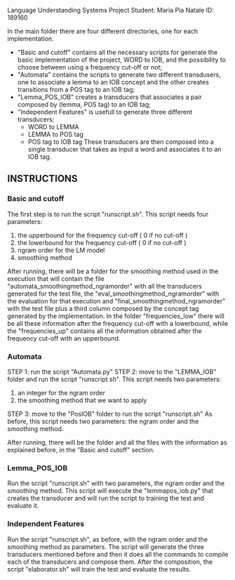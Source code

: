 Language Understanding Systems Project
Student: Maria Pia Natale
ID: 189160

In the main folder there are four different directories, one for each implementation.
- "Basic and cutoff" contains all the necessary scripts for generate the basic implementation of the project, WORD to IOB, and the possibility to choose between using a frequency cut-off or not;
- "Automata" contains the scripts to generate two different transdusers, one to associate a lemma to an IOB concept and the other creates transitions from a POS tag to an IOB tag;
- "Lemma_POS_IOB" creates a transducers that associates a pair composed by
(lemma, POS tag) to an IOB tag;
- "Independent Features" is usefull to generate three different transducers:
	- WORD to LEMMA
	- LEMMA to POS tag
	- POS tag to IOB tag
	These transducers are then composed into a single transducer that takes as input a word and associates it to an IOB tag.


INSTRUCTIONS
-----------------------------------------------------------------------------
### Basic and cutoff

The first step is to run the script "runscript.sh". 
This script needs four parameters:
1) the upperbound for the frequency cut-off ( 0 if no cut-off )
2) the lowerbound for the frequency cut-off ( 0 if no cut-off )
3) ngram order for the LM model
4) smoothing method 

After running, there will be a folder for the smoothing method used in the execution that will contain the file "automata_smoothingmethod_ngramorder"
with all the transducers generated for the test file, the "eval_smoothingmethod_ngramorder" with the evaluation for that execution and "final_smoothingmethod_ngramorder" with the test file plus a third column composed by the concept tag generated by the implementation.
In the folder "frequencies_low" there will be all these information after the frequency cut-off with a lowerbound, while the "frequencies_up" contains all the information obtained after the frequency cut-off with an upperbound.

### Automata

STEP 1: run the script "Automata.py"
STEP 2: move to the "LEMMA_IOB" folder and run the script "runscript.sh". 
This script needs two parameters:
1) an integer for the ngram order
2) the smoothing method that we want to apply

STEP 3: move to the "PosIOB" folder to run the script "runscript.sh"
As before, this script needs two parameters: the ngram order and the smoothing method.

After running, there will be the folder and all the files with the information as explained before, in the "Basic and cutoff" section.

### Lemma_POS_IOB

Run the script "runscript.sh" with two parameters, the ngram order and the smoothing method.
This script will execute the "lemmapos_iob.py" that creates the transducer and will run the script to training the test and evaluate it. 

### Independent Features

Run the script "runscript.sh", as before, with the ngram order and the smoothing method as parameters.
The script will generate the three transducers mentioned before and then it does all the commands to compile each of the transducers and compose them.
After the composition, the script "elaborator.sh" will train the test and evaluate the results.

